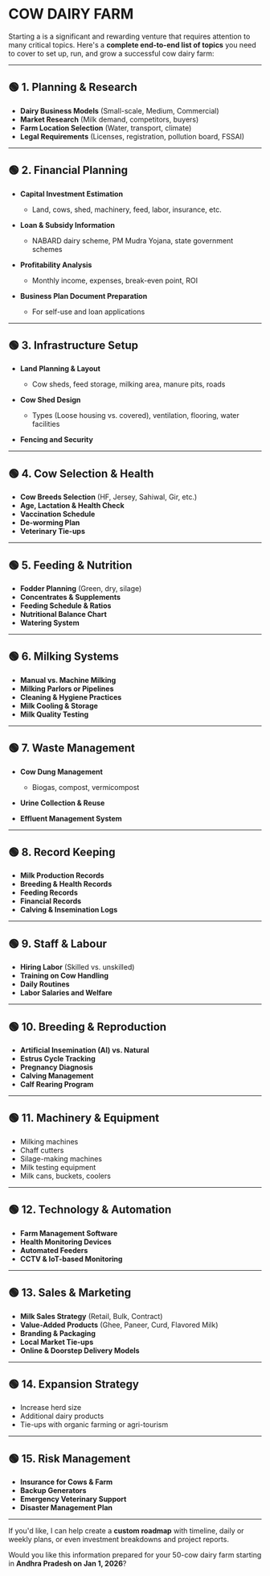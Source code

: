 ## <H1>COW DAIRY FARM </H1>

Starting a  is a significant and rewarding venture that requires attention to many critical topics. Here's a **complete end-to-end list of topics** you need to cover to set up, run, and grow a successful cow dairy farm:

---

## 🟢 **1. Planning & Research**

* **Dairy Business Models** (Small-scale, Medium, Commercial)
* **Market Research** (Milk demand, competitors, buyers)
* **Farm Location Selection** (Water, transport, climate)
* **Legal Requirements** (Licenses, registration, pollution board, FSSAI)

---

## 🟢 **2. Financial Planning**

* **Capital Investment Estimation**

  * Land, cows, shed, machinery, feed, labor, insurance, etc.
* **Loan & Subsidy Information**

  * NABARD dairy scheme, PM Mudra Yojana, state government schemes
* **Profitability Analysis**

  * Monthly income, expenses, break-even point, ROI
* **Business Plan Document Preparation**

  * For self-use and loan applications

---

## 🟢 **3. Infrastructure Setup**

* **Land Planning & Layout**

  * Cow sheds, feed storage, milking area, manure pits, roads
* **Cow Shed Design**

  * Types (Loose housing vs. covered), ventilation, flooring, water facilities
* **Fencing and Security**

---

## 🟢 **4. Cow Selection & Health**

* **Cow Breeds Selection** (HF, Jersey, Sahiwal, Gir, etc.)
* **Age, Lactation & Health Check**
* **Vaccination Schedule**
* **De-worming Plan**
* **Veterinary Tie-ups**

---

## 🟢 **5. Feeding & Nutrition**

* **Fodder Planning** (Green, dry, silage)
* **Concentrates & Supplements**
* **Feeding Schedule & Ratios**
* **Nutritional Balance Chart**
* **Watering System**

---

## 🟢 **6. Milking Systems**

* **Manual vs. Machine Milking**
* **Milking Parlors or Pipelines**
* **Cleaning & Hygiene Practices**
* **Milk Cooling & Storage**
* **Milk Quality Testing**

---

## 🟢 **7. Waste Management**

* **Cow Dung Management**

  * Biogas, compost, vermicompost
* **Urine Collection & Reuse**
* **Effluent Management System**

---

## 🟢 **8. Record Keeping**

* **Milk Production Records**
* **Breeding & Health Records**
* **Feeding Records**
* **Financial Records**
* **Calving & Insemination Logs**

---

## 🟢 **9. Staff & Labour**

* **Hiring Labor** (Skilled vs. unskilled)
* **Training on Cow Handling**
* **Daily Routines**
* **Labor Salaries and Welfare**

---

## 🟢 **10. Breeding & Reproduction**

* **Artificial Insemination (AI) vs. Natural**
* **Estrus Cycle Tracking**
* **Pregnancy Diagnosis**
* **Calving Management**
* **Calf Rearing Program**

---

## 🟢 **11. Machinery & Equipment**

* Milking machines
* Chaff cutters
* Silage-making machines
* Milk testing equipment
* Milk cans, buckets, coolers

---

## 🟢 **12. Technology & Automation**

* **Farm Management Software**
* **Health Monitoring Devices**
* **Automated Feeders**
* **CCTV & IoT-based Monitoring**

---

## 🟢 **13. Sales & Marketing**

* **Milk Sales Strategy** (Retail, Bulk, Contract)
* **Value-Added Products** (Ghee, Paneer, Curd, Flavored Milk)
* **Branding & Packaging**
* **Local Market Tie-ups**
* **Online & Doorstep Delivery Models**

---

## 🟢 **14. Expansion Strategy**

* Increase herd size
* Additional dairy products
* Tie-ups with organic farming or agri-tourism

---

## 🟢 **15. Risk Management**

* **Insurance for Cows & Farm**
* **Backup Generators**
* **Emergency Veterinary Support**
* **Disaster Management Plan**

---

If you'd like, I can help create a **custom roadmap** with timeline, daily or weekly plans, or even investment breakdowns and project reports.

Would you like this information prepared for your 50-cow dairy farm starting in **Andhra Pradesh on Jan 1, 2026**?

